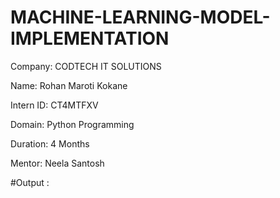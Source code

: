 # MACHINE-LEARNING-MODEL-IMPLEMENTATION

Company: CODTECH IT SOLUTIONS

Name: Rohan Maroti Kokane

Intern ID: CT4MTFXV

Domain: Python Programming

Duration: 4 Months

Mentor: Neela Santosh

#Output :
